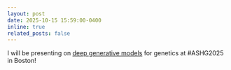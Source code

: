 ```yaml
---
layout: post
date: 2025-10-15 15:59:00-0400
inline: true
related_posts: false
---
```


I will be presenting on <a href="https://prateekanand2.github.io/presentations/">deep generative models</a> for genetics at #ASHG2025 in Boston!
